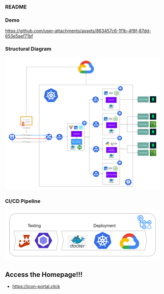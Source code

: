 ### README 

### Demo 

https://github.com/user-attachments/assets/863457c6-1f1b-4f8f-87dd-653e5aef71bf

### Structural Diagram 
![Structural Diagram](https://github.com/Oscar-Yik/Grid-Thing/blob/main/assets/Grid-Thing_Structural_Diagram_v2.png)

### CI/CD Pipeline
![CI/CD Pipeline Diagram](https://github.com/Oscar-Yik/Grid-Thing/blob/main/assets/CI_CD.png)

## Access the Homepage!!!
- https://icon-portal.click
